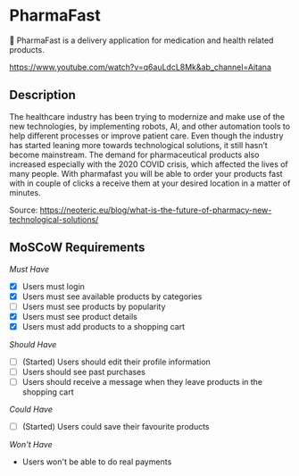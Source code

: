 # PharmaFast
💊 PharmaFast is a delivery application for medication and health related products.


https://www.youtube.com/watch?v=q6auLdcL8Mk&ab_channel=Aitana

## Description
The healthcare industry has been trying to modernize and make use of the new technologies, by implementing robots, AI, and other automation tools to help different processes or improve patient care. Even though the industry has started leaning more towards technological solutions, it still hasn’t become mainstream. The demand for pharmaceutical products also increased especially with the 2020 COVID crisis, which affected the lives of many people. 
With pharmafast you will be able to order your products fast with in couple of clicks a receive them at your desired location in a matter of minutes.

Source: https://neoteric.eu/blog/what-is-the-future-of-pharmacy-new-technological-solutions/

## MoSCoW Requirements

*Must Have*
- [X] Users must login
- [X] Users must see available products by categories
- [ ] Users must see products by popularity
- [X] Users must see product details
- [X] Users must add products to a shopping cart

*Should Have*
- [ ] \(Started) Users should edit their profile information 
- [ ] Users  should see past purchases
- [ ] Users should receive a message when they leave products in the shopping cart

*Could Have*
- [ ] \(Started) Users could save their favourite products

*Won't Have*
- Users won't be able to do real payments

